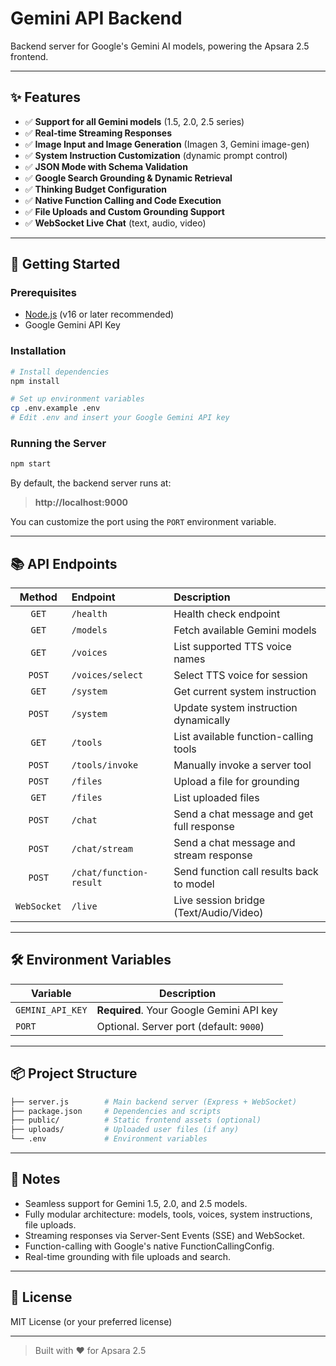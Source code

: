 # Gemini API Backend

Backend server for Google's Gemini AI models, powering the Apsara 2.5 frontend.

---

## ✨ Features

- ✅ **Support for all Gemini models** (1.5, 2.0, 2.5 series)
- ✅ **Real-time Streaming Responses**
- ✅ **Image Input and Image Generation** (Imagen 3, Gemini image-gen)
- ✅ **System Instruction Customization** (dynamic prompt control)
- ✅ **JSON Mode with Schema Validation**
- ✅ **Google Search Grounding & Dynamic Retrieval**
- ✅ **Thinking Budget Configuration**
- ✅ **Native Function Calling and Code Execution**
- ✅ **File Uploads and Custom Grounding Support**
- ✅ **WebSocket Live Chat** (text, audio, video)

---

## 🚀 Getting Started

### Prerequisites

- [Node.js](https://nodejs.org/) (v16 or later recommended)
- Google Gemini API Key

### Installation

```bash
# Install dependencies
npm install

# Set up environment variables
cp .env.example .env
# Edit .env and insert your Google Gemini API key
```

### Running the Server

```bash
npm start
```

By default, the backend server runs at:  
> **http://localhost:9000**

You can customize the port using the `PORT` environment variable.

---

## 📚 API Endpoints

| Method | Endpoint                   | Description                              |
|:------:|:--------------------------- |:---------------------------------------- |
| `GET`  | `/health`                   | Health check endpoint                   |
| `GET`  | `/models`                   | Fetch available Gemini models           |
| `GET`  | `/voices`                   | List supported TTS voice names          |
| `POST` | `/voices/select`             | Select TTS voice for session            |
| `GET`  | `/system`                   | Get current system instruction          |
| `POST` | `/system`                   | Update system instruction dynamically   |
| `GET`  | `/tools`                    | List available function-calling tools   |
| `POST` | `/tools/invoke`              | Manually invoke a server tool           |
| `POST` | `/files`                    | Upload a file for grounding             |
| `GET`  | `/files`                    | List uploaded files                     |
| `POST` | `/chat`                     | Send a chat message and get full response |
| `POST` | `/chat/stream`              | Send a chat message and stream response |
| `POST` | `/chat/function-result`     | Send function call results back to model |
| `WebSocket` | `/live`                | Live session bridge (Text/Audio/Video)  |

---

## 🛠️ Environment Variables

| Variable         | Description                                 |
|------------------|---------------------------------------------|
| `GEMINI_API_KEY`  | **Required**. Your Google Gemini API key   |
| `PORT`            | Optional. Server port (default: `9000`)    |

---

## 📦 Project Structure

```bash
├── server.js        # Main backend server (Express + WebSocket)
├── package.json     # Dependencies and scripts
├── public/          # Static frontend assets (optional)
├── uploads/         # Uploaded user files (if any)
└── .env             # Environment variables
```

---

## 🧩 Notes

- Seamless support for Gemini 1.5, 2.0, and 2.5 models.
- Fully modular architecture: models, tools, voices, system instructions, file uploads.
- Streaming responses via Server-Sent Events (SSE) and WebSocket.
- Function-calling with Google's native FunctionCallingConfig.
- Real-time grounding with file uploads and search.

---

## 💬 License

MIT License (or your preferred license)

---

> Built with ❤️ for Apsara 2.5


